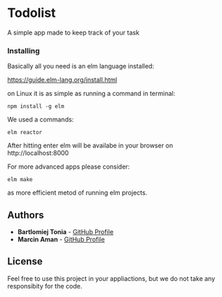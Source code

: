 # Todolist

A simple app made to keep track of your task

### Installing

Basically all you need is an elm language installed:

https://guide.elm-lang.org/install.html

on Linux it is as simple as running a command in terminal:

```
npm install -g elm
```

We used a commands:

```
elm reactor
```
After hitting enter elm will be availabe in your browser on http://localhost:8000

For more advanced apps please consider:
```
elm make
```
as more efficient metod of running elm projects.

## Authors

* **Bartlomiej Tonia** - [GitHub Profile](https://github.com/Gryfit)
* **Marcin Aman** - [GitHub Profile](https://github.com/Woolfy24)

## License

Feel free to use this project in your appliactions, but we do not take any responsibity for the code.
